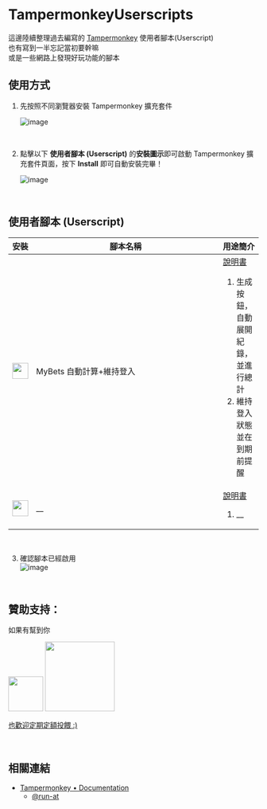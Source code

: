 # TampermonkeyUserscripts

這邊陸續整理過去編寫的 [Tampermonkey](https://www.tampermonkey.net/) 使用者腳本(Userscript)  
也有寫到一半忘記當初要幹嘛  
或是一些網路上發現好玩功能的腳本  

## 使用方式

1. 先按照不同瀏覽器安裝 Tampermonkey 擴充套件  

   ![image](https://github.com/user-attachments/assets/97f3be72-0db1-4af1-aa88-33872be66b30)  
  
&#8203;  

2. 點擊以下 **使用者腳本 (Userscript)** 的**安裝圖示**即可啟動 Tampermonkey 擴充套件頁面，按下 **Install** 即可自動安裝完畢！  

    ![image](https://github.com/user-attachments/assets/9bc05fcf-9f82-4568-85fa-59cc1f4510ca)  

&#8203;  

## 使用者腳本 (Userscript)

<table>
  <thead>
    <tr>
      <th nowrap>安裝</th>
      <th width="420">腳本名稱</th>
      <th nowrap>用途簡介</th>
    </tr>
  </thead>
  <tbody>
    <tr>
      <td>
        <a href="https://raw.githubusercontent.com/jjj9458/TampermonkeyUserscripts/main/src/TSL_toolA/TSL_toolA.user.js"><img src="https://www.reshot.com/preview-assets/icons/YZ2MBN3G6V/download-from-the-cloud-YZ2MBN3G6V.svg" width="32"/></a>
      </td>
      <td>MyBets 自動計算+維持登入</td>
      <td>
      <a href="https://github.com/jjj9458/TampermonkeyUserscripts/blob/main/src/TSL_toolA/Changelog.md">說明書</a><br>
        <ol>
          <li>生成按鈕，自動展開紀錄，並進行總計</li>
          <li>維持登入狀態並在到期前提醒</li>
        </ol>
      </td>
    </tr>
    <tr>
      <td>
        <a href=".user.js"><img src="https://www.reshot.com/preview-assets/icons/YZ2MBN3G6V/download-from-the-cloud-YZ2MBN3G6V.svg" width="32"/></a>
      </td>
      <td>__</td>
      <td>
      <a href="Changelog.md">說明書</a><br>
        <ol>
          <li>__</li>
      </td>
    </tr>
  </tbody>
</table>  

&#8203;  
          
3. 確認腳本已經啟用  
![image](https://github.com/user-attachments/assets/43b678bd-9543-40d2-a8e8-7bac8d5ad1b6)

&#8203;  

## 贊助支持：
如果有幫到你
<p align="left">
  <a href="https://p.ecpay.com.tw/B651285">
    <img src="https://payment.ecpay.com.tw/Upload/QRCode/202504/QRCode_f581a638-4852-44ad-b863-b47aff0fa1aa.png" width="70"/></a>
   <a href="https://p.ecpay.com.tw/B651285">
    <img src="https://www.ecpay.com.tw/Content/Themes/WebStyle20131201/images/header_logo.png" width="140"/></a>
  </a>
</p>      

[也歡迎定期定額投餵 :)](https://pay.ecpay.com.tw/CreditPayment/ExpressCredit?MerchantID=3451959 )   

&#8203;  

## 相關連結

- [Tampermonkey • Documentation](https://www.tampermonkey.net/documentation.php)
  - [@run-at](https://www.tampermonkey.net/documentation.php#_run_at)

<!--
.md架構參考
https://github.com/doggy8088/TampermonkeyUserscripts/tree/main
-->
